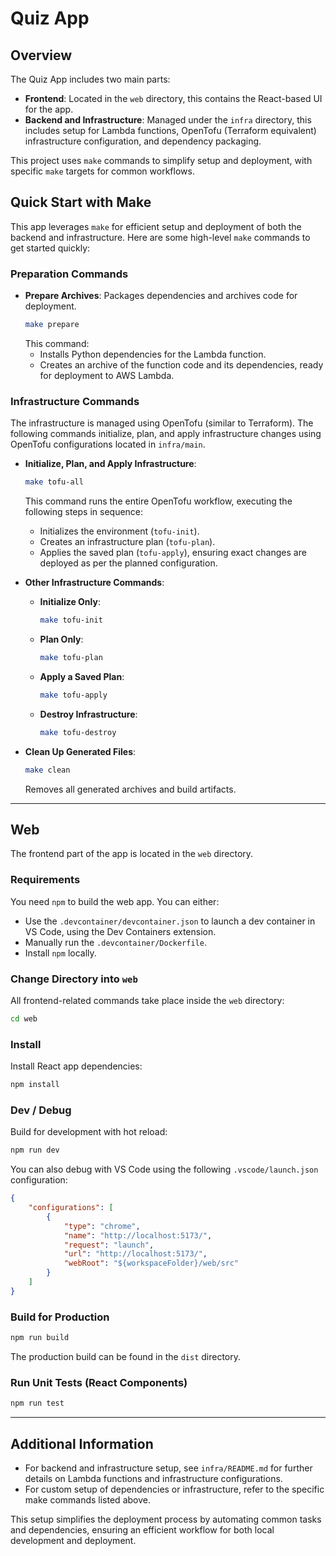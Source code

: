 
# Quiz App

## Overview

The Quiz App includes two main parts:
- **Frontend**: Located in the `web` directory, this contains the React-based UI for the app.
- **Backend and Infrastructure**: Managed under the `infra` directory, this includes setup for Lambda functions, OpenTofu (Terraform equivalent) infrastructure configuration, and dependency packaging.

This project uses `make` commands to simplify setup and deployment, with specific `make` targets for common workflows.

## Quick Start with Make

This app leverages `make` for efficient setup and deployment of both the backend and infrastructure. Here are some high-level `make` commands to get started quickly:

### Preparation Commands

- **Prepare Archives**: Packages dependencies and archives code for deployment.
  ```bash
  make prepare
  ```
  This command:
  - Installs Python dependencies for the Lambda function.
  - Creates an archive of the function code and its dependencies, ready for deployment to AWS Lambda.

### Infrastructure Commands

The infrastructure is managed using OpenTofu (similar to Terraform). The following commands initialize, plan, and apply infrastructure changes using OpenTofu configurations located in `infra/main`.

- **Initialize, Plan, and Apply Infrastructure**:
  ```bash
  make tofu-all
  ```
  This command runs the entire OpenTofu workflow, executing the following steps in sequence:
  - Initializes the environment (`tofu-init`).
  - Creates an infrastructure plan (`tofu-plan`).
  - Applies the saved plan (`tofu-apply`), ensuring exact changes are deployed as per the planned configuration.

- **Other Infrastructure Commands**:
  - **Initialize Only**:
    ```bash
    make tofu-init
    ```
  - **Plan Only**:
    ```bash
    make tofu-plan
    ```
  - **Apply a Saved Plan**:
    ```bash
    make tofu-apply
    ```
  - **Destroy Infrastructure**:
    ```bash
    make tofu-destroy
    ```

- **Clean Up Generated Files**:
  ```bash
  make clean
  ```
  Removes all generated archives and build artifacts.

---

## Web

The frontend part of the app is located in the `web` directory.

### Requirements

You need `npm` to build the web app. You can either:
- Use the `.devcontainer/devcontainer.json` to launch a dev container in VS Code, using the Dev Containers extension.
- Manually run the `.devcontainer/Dockerfile`.
- Install `npm` locally.

### Change Directory into `web`

All frontend-related commands take place inside the `web` directory:

```bash
cd web
```

### Install

Install React app dependencies:

```bash
npm install
```

### Dev / Debug

Build for development with hot reload:

```bash
npm run dev
```

You can also debug with VS Code using the following `.vscode/launch.json` configuration:

```json
{
    "configurations": [
        {
            "type": "chrome",
            "name": "http://localhost:5173/",
            "request": "launch",
            "url": "http://localhost:5173/",
            "webRoot": "${workspaceFolder}/web/src"
        }
    ]
}
```

### Build for Production

```bash
npm run build
```

The production build can be found in the `dist` directory.

### Run Unit Tests (React Components)

```bash
npm run test
```

---

## Additional Information

- For backend and infrastructure setup, see `infra/README.md` for further details on Lambda functions and infrastructure configurations.
- For custom setup of dependencies or infrastructure, refer to the specific make commands listed above.

This setup simplifies the deployment process by automating common tasks and dependencies, ensuring an efficient workflow for both local development and deployment.
